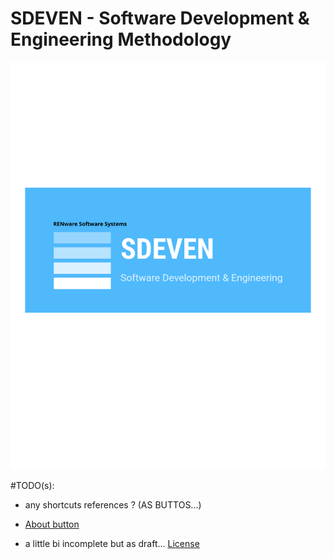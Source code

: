 
<h1>SDEVEN - Software Development & Engineering Methodology</h1>


![sdeven_logo](pictures/SDEVEN_logo.svg)





#TODO(s):

- any shortcuts references ? (AS BUTTOS...)

- [About button](About_SDEVEN.md)
- a little bi incomplete but as draft... [License](LICENSE.md)





